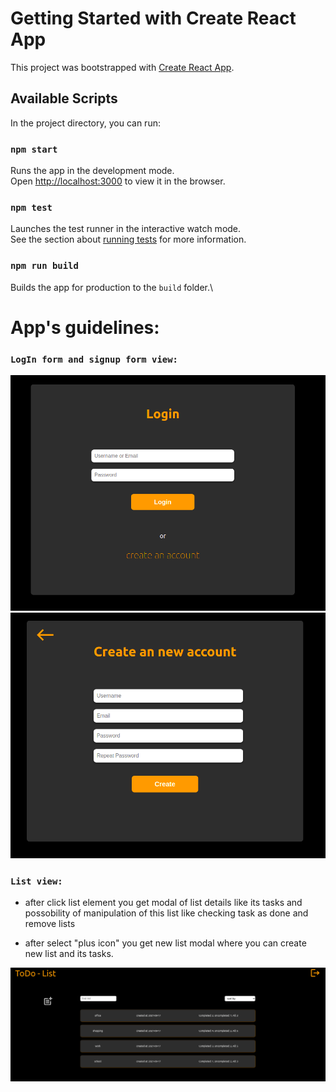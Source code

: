 # Getting Started with Create React App

This project was bootstrapped with [Create React App](https://github.com/facebook/create-react-app).

## Available Scripts

In the project directory, you can run:

### `npm start`

Runs the app in the development mode.\
Open [http://localhost:3000](http://localhost:3000) to view it in the browser.

### `npm test`

Launches the test runner in the interactive watch mode.\
See the section about [running tests](https://facebook.github.io/create-react-app/docs/running-tests) for more information.

### `npm run build`

Builds the app for production to the `build` folder.\

# App's guidelines:

### `LogIn form and signup form view:`

![](./files/login.png) ![](./files/signup.png)

### `List view:`

- after click list element you get modal of list details like its tasks and possobility of manipulation of this list like checking task as done and remove lists

- after select "plus icon" you get new list modal where you can create new list and its tasks.

![](./files/todo-list.png)
